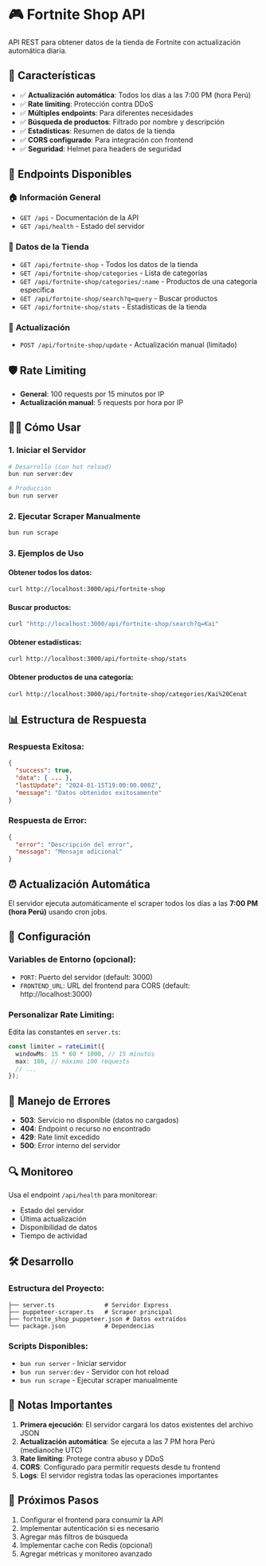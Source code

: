 # 🎮 Fortnite Shop API

API REST para obtener datos de la tienda de Fortnite con actualización automática diaria.

## 🚀 Características

- ✅ **Actualización automática**: Todos los días a las 7:00 PM (hora Perú)
- ✅ **Rate limiting**: Protección contra DDoS
- ✅ **Múltiples endpoints**: Para diferentes necesidades
- ✅ **Búsqueda de productos**: Filtrado por nombre y descripción
- ✅ **Estadísticas**: Resumen de datos de la tienda
- ✅ **CORS configurado**: Para integración con frontend
- ✅ **Seguridad**: Helmet para headers de seguridad

## 📡 Endpoints Disponibles

### 🏠 **Información General**
- `GET /api` - Documentación de la API
- `GET /api/health` - Estado del servidor

### 🛒 **Datos de la Tienda**
- `GET /api/fortnite-shop` - Todos los datos de la tienda
- `GET /api/fortnite-shop/categories` - Lista de categorías
- `GET /api/fortnite-shop/categories/:name` - Productos de una categoría específica
- `GET /api/fortnite-shop/search?q=query` - Buscar productos
- `GET /api/fortnite-shop/stats` - Estadísticas de la tienda

### 🔄 **Actualización**
- `POST /api/fortnite-shop/update` - Actualización manual (limitado)

## 🛡️ Rate Limiting

- **General**: 100 requests por 15 minutos por IP
- **Actualización manual**: 5 requests por hora por IP

## 🏃‍♂️ Cómo Usar

### 1. **Iniciar el Servidor**
```bash
# Desarrollo (con hot reload)
bun run server:dev

# Producción
bun run server
```

### 2. **Ejecutar Scraper Manualmente**
```bash
bun run scrape
```

### 3. **Ejemplos de Uso**

#### Obtener todos los datos:
```bash
curl http://localhost:3000/api/fortnite-shop
```

#### Buscar productos:
```bash
curl "http://localhost:3000/api/fortnite-shop/search?q=Kai"
```

#### Obtener estadísticas:
```bash
curl http://localhost:3000/api/fortnite-shop/stats
```

#### Obtener productos de una categoría:
```bash
curl http://localhost:3000/api/fortnite-shop/categories/Kai%20Cenat
```

## 📊 Estructura de Respuesta

### Respuesta Exitosa:
```json
{
  "success": true,
  "data": { ... },
  "lastUpdate": "2024-01-15T19:00:00.000Z",
  "message": "Datos obtenidos exitosamente"
}
```

### Respuesta de Error:
```json
{
  "error": "Descripción del error",
  "message": "Mensaje adicional"
}
```

## ⏰ Actualización Automática

El servidor ejecuta automáticamente el scraper todos los días a las **7:00 PM (hora Perú)** usando cron jobs.

## 🔧 Configuración

### Variables de Entorno (opcional):
- `PORT`: Puerto del servidor (default: 3000)
- `FRONTEND_URL`: URL del frontend para CORS (default: http://localhost:3000)

### Personalizar Rate Limiting:
Edita las constantes en `server.ts`:
```typescript
const limiter = rateLimit({
  windowMs: 15 * 60 * 1000, // 15 minutos
  max: 100, // máximo 100 requests
  // ...
});
```

## 🚨 Manejo de Errores

- **503**: Servicio no disponible (datos no cargados)
- **404**: Endpoint o recurso no encontrado
- **429**: Rate limit excedido
- **500**: Error interno del servidor

## 🔍 Monitoreo

Usa el endpoint `/api/health` para monitorear:
- Estado del servidor
- Última actualización
- Disponibilidad de datos
- Tiempo de actividad

## 🛠️ Desarrollo

### Estructura del Proyecto:
```
├── server.ts              # Servidor Express
├── puppeteer-scraper.ts   # Scraper principal
├── fortnite_shop_puppeteer.json # Datos extraídos
└── package.json           # Dependencias
```

### Scripts Disponibles:
- `bun run server` - Iniciar servidor
- `bun run server:dev` - Servidor con hot reload
- `bun run scrape` - Ejecutar scraper manualmente

## 📝 Notas Importantes

1. **Primera ejecución**: El servidor cargará los datos existentes del archivo JSON
2. **Actualización automática**: Se ejecuta a las 7 PM hora Perú (medianoche UTC)
3. **Rate limiting**: Protege contra abuso y DDoS
4. **CORS**: Configurado para permitir requests desde tu frontend
5. **Logs**: El servidor registra todas las operaciones importantes

## 🎯 Próximos Pasos

1. Configurar el frontend para consumir la API
2. Implementar autenticación si es necesario
3. Agregar más filtros de búsqueda
4. Implementar cache con Redis (opcional)
5. Agregar métricas y monitoreo avanzado
